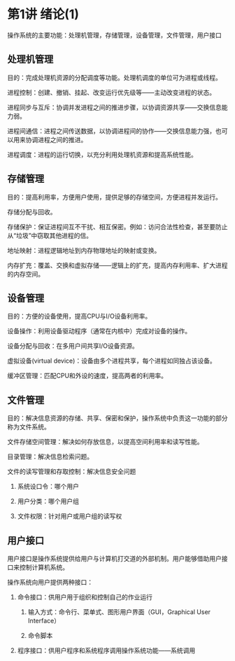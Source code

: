 # 第1讲 绪论(1)


操作系统的主要功能：处理机管理，存储管理，设备管理，文件管理，用户接口


## 处理机管理


目的：完成处理机资源的分配调度等功能。处理机调度的单位可为进程或线程。

进程控制：创建、撤销、挂起、改变运行优先级等——主动改变进程的状态。

进程同步与互斥：协调并发进程之间的推进步骤，以协调资源共享——交换信息能力弱。

进程间通信：进程之间传送数据，以协调进程间的协作——交换信息能力强，也可以用来协调进程之间的推进。

进程调度：进程的运行切换，以充分利用处理机资源和提高系统性能。


## 存储管理


目的：提高利用率，方便用户使用，提供足够的存储空间，方便进程并发运行。

存储分配与回收。

存储保护：保证进程间互不干扰、相互保密。例如：访问合法性检查，甚至要防止从“垃圾”中窃取其他进程的信。

地址映射：进程逻辑地址到内存物理地址的映射或变换。

内存扩充：覆盖、交换和虚拟存储——逻辑上的扩充，提高内存利用率、扩大进程的内存空间。


## 设备管理


目的：方便的设备使用，提高CPU与I/O设备利用率。

设备操作：利用设备驱动程序（通常在内核中）完成对设备的操作。

设备分配与回收：在多用户间共享I/O设备资源。

虚拟设备(virtual device)：设备由多个进程共享，每个进程如同独占该设备。

缓冲区管理：匹配CPU和外设的速度，提高两者的利用率。


## 文件管理


目的：解决信息资源的存储、共享、保密和保护，操作系统中负责这一功能的部分称为文件系统。

文件存储空间管理：解决如何存放信息，以提高空间利用率和读写性能。

目录管理：解决信息检索问题。

文件的读写管理和存取控制：解决信息安全问题

1. 系统设口令：哪个用户

2. 用户分类：哪个用户组

3. 文件权限：针对用户或用户组的读写权


## 用户接口


用户接口是操作系统提供给用户与计算机打交道的外部机制。用户能够借助用户接口来控制计算机系统。

操作系统向用户提供两种接口：

1. 命令接口：供用户用于组织和控制自己的作业运行

   1. 输入方式：命令行、菜单式、图形用户界面（GUI，Graphical User Interface）

   2. 命令脚本

2. 程序接口：供用户程序和系统程序调用操作系统功能——系统调用